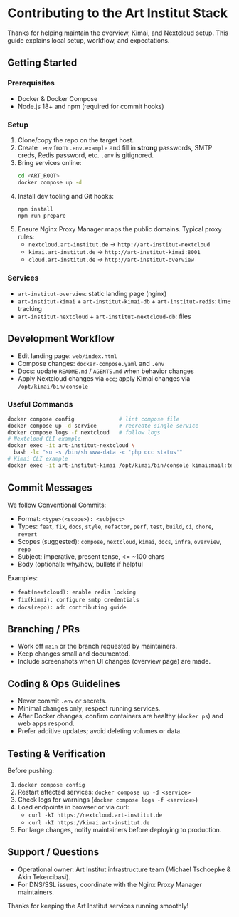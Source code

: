 # Contributing to the Art Institut Stack

Thanks for helping maintain the overview, Kimai, and Nextcloud setup. This guide explains local setup, workflow, and expectations.

## Getting Started

### Prerequisites
- Docker & Docker Compose
- Node.js 18+ and npm (required for commit hooks)

### Setup
1. Clone/copy the repo on the target host.
2. Create `.env` from `.env.example` and fill in **strong** passwords, SMTP creds, Redis password, etc. `.env` is gitignored.
3. Bring services online:
   ```bash
   cd <ART_ROOT>
   docker compose up -d
   ```
4. Install dev tooling and Git hooks:
   ```bash
   npm install
   npm run prepare
   ```
5. Ensure Nginx Proxy Manager maps the public domains. Typical proxy rules:
   - `nextcloud.art-institut.de` → `http://art-institut-nextcloud`
   - `kimai.art-institut.de` → `http://art-institut-kimai:8001`
   - `cloud.art-institut.de` → `http://art-institut-overview`

### Services
- `art-institut-overview`: static landing page (nginx)
- `art-institut-kimai` + `art-institut-kimai-db` + `art-institut-redis`: time tracking
- `art-institut-nextcloud` + `art-institut-nextcloud-db`: files

## Development Workflow

- Edit landing page: `web/index.html`
- Compose changes: `docker-compose.yaml` and `.env`
- Docs: update `README.md` / `AGENTS.md` when behavior changes
- Apply Nextcloud changes via `occ`; apply Kimai changes via `/opt/kimai/bin/console`

### Useful Commands
```bash
docker compose config              # lint compose file
docker compose up -d service       # recreate single service
docker compose logs -f nextcloud   # follow logs
# Nextcloud CLI example
docker exec -it art-institut-nextcloud \
  bash -lc "su -s /bin/sh www-data -c 'php occ status'"
# Kimai CLI example
docker exec -it art-institut-kimai /opt/kimai/bin/console kimai:mail:test you@example.com
```

## Commit Messages

We follow Conventional Commits:
- Format: `<type>(<scope>): <subject>`
- Types: `feat`, `fix`, `docs`, `style`, `refactor`, `perf`, `test`, `build`, `ci`, `chore`, `revert`
- Scopes (suggested): `compose`, `nextcloud`, `kimai`, `docs`, `infra`, `overview`, `repo`
- Subject: imperative, present tense, <= ~100 chars
- Body (optional): why/how, bullets if helpful

Examples:
- `feat(nextcloud): enable redis locking`
- `fix(kimai): configure smtp credentials`
- `docs(repo): add contributing guide`

## Branching / PRs

- Work off `main` or the branch requested by maintainers.
- Keep changes small and documented.
- Include screenshots when UI changes (overview page) are made.

## Coding & Ops Guidelines

- Never commit `.env` or secrets.
- Minimal changes only; respect running services.
- After Docker changes, confirm containers are healthy (`docker ps`) and web apps respond.
- Prefer additive updates; avoid deleting volumes or data.

## Testing & Verification

Before pushing:
1. `docker compose config`
2. Restart affected services: `docker compose up -d <service>`
3. Check logs for warnings (`docker compose logs -f <service>`)
4. Load endpoints in browser or via curl:
   - `curl -kI https://nextcloud.art-institut.de`
   - `curl -kI https://kimai.art-institut.de`
5. For large changes, notify maintainers before deploying to production.

## Support / Questions

- Operational owner: Art Institut infrastructure team (Michael Tschoepke & Akin Tekercibasi).
- For DNS/SSL issues, coordinate with the Nginx Proxy Manager maintainers.

Thanks for keeping the Art Institut services running smoothly!
